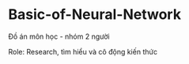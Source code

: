 # Basic-of-Neural-Network

Đồ án môn học - nhóm 2 người

Role: Research, tìm hiểu và cô động kiến thức
